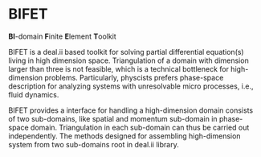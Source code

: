 # BIFET

**BI**-domain **F**inite **E**lement **T**oolkit

BIFET is a deal.ii based toolkit
for solving partial differential equation(s) living in high dimension space.
Triangulation of a domain with dimension larger than three is not feasible,
which is a technical bottleneck for high-dimension problems.
Particularly, physcists prefers phase-space description for analyzing systems
with unresolvable micro processes, i.e., fluid dynamics.

BIFET provides a interface for handling a high-dimension domain consists of
two sub-domains, like spatial and momentum sub-domain in phase-space domain.
Triangulation in each sub-domain can thus be carried out independently.
The methods designed for assembling high-dimension system from two sub-domains 
root in deal.ii library.
